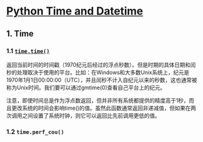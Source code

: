 # [Python Time and Datetime](https://www.runoob.com/python/python-date-time.html)

## 1. Time

### 1.1 [`time.time()`](https://blog.csdn.net/qq_27283619/article/details/89280974)
返回当前时间的时间戳（1970纪元后经过的浮点秒数）。但是时期的具体日期和闰秒的处理取决于使用的平台。比如：在Windows和大多数Unix系统上，纪元是1970年1月1日00:00:00（UTC），并且闰秒不计入自纪元以来的秒数，这也通常被称为Unix时间。我们要可以通过gmtime(0)查看自己平台上的纪元。

注意，即使时间总是作为浮点数返回，但并非所有系统都提供的精度高于1秒，而且更改系统的时间会影响time()的值。虽然此函数通常返回非递减值，但如果在两次调用之间设置了系统时钟，则它可以返回比先前调用更低的值。


### 1.2 `time.perf_cou()`
<!--stackedit_data:
eyJoaXN0b3J5IjpbMTYwNzg0Njc2OV19
-->